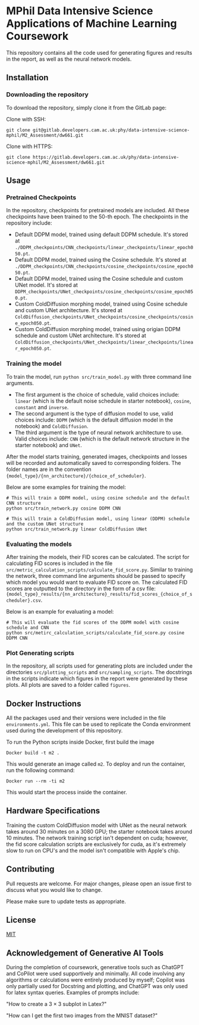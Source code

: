 # MPhil Data Intensive Science Applications of Machine Learning Coursework

This repository contains all the code used for generating figures and results in the report, as well as the neural network models.

## Installation
### Downloading the repository

To download the repository, simply clone it from the GitLab page:

Clone with SSH:
```
git clone git@gitlab.developers.cam.ac.uk:phy/data-intensive-science-mphil/M2_Assessment/dw661.git
```

Clone with HTTPS:
```
git clone https://gitlab.developers.cam.ac.uk/phy/data-intensive-science-mphil/M2_Assessment/dw661.git
```

## Usage
### Pretrained Checkpoints
In the repository, checkpoints for pretrained models are included. All these checkpoints have been trained to the $50$-th epoch. The  checkpoints in the repository include:
- Default DDPM model, trained using default DDPM schedule. It's stored at `./DDPM_checkpoints/CNN_checkpoints/linear_checkpoints/linear_epoch050.pt`.
- Default DDPM model, trained using the Cosine schedule. It's stored at `./DDPM_checkpoints/CNN_checkpoints/cosine_checkpoints/cosine_epoch050.pt`. 
- Default DDPM model, trained using the Cosine schedule and custom UNet model. It's stored at `DDPM_checkpoints/UNet_checkpoints/cosine_checkpoints/cosine_epoch050.pt`.
- Custom ColdDiffusion morphing model, trained using Cosine schedule and custom UNet architecture. It's stored at `ColdDiffusion_checkpoints/UNet_checkpoints/cosine_checkpoints/cosine_epoch050.pt`.
- Custom ColdDiffusion morphing model, trained using origian DDPM schedule and custom UNet architecture. It's stored at `ColdDiffusion_checkpoints/UNet_checkpoints/linear_checkpoints/linear_epoch050.pt`.

### Training the model
To train the model, run `python src/train_model.py` with three command line arguments. 
- The first argument is the choice of schedule, valid choices include: `linear` (which is the default noise schedule in starter notebook), `cosine`, `constant` and `inverse`.
- The second argument is the type of diffusion model to use, valid choices include: `DDPM` (which is the default diffusion model in the notebook) and `ColdDiffusion`.
- The third argument is the type of neural network architecture to use. Valid choices include: `CNN` (which is the default network structure in the starter notebook) and `UNet`.

After the model starts training, generated images, checkpoints and losses will be recorded and automatically saved to corresponding folders. The folder names are in the convention `{model_type}/{nn_architecture}/{choice_of_scheduler}`.

Below are some examples for training the model:
```{Python}
# This will train a DDPM model, using cosine schedule and the default CNN structure
python src/train_network.py cosine DDPM CNN

# This will train a ColdDiffusion model, using linear (DDPM) schedule and the custom UNet structure
python src/train_network.py linear ColdDiffusion UNet
```
### Evaluating the models
After training the models, their FID scores can be calculated. The script for calculating FID scores is included in the file `src/metric_calculation_scripts/calculate_fid_score.py`. Similar to training the network, three command line arguments should be passed to specify which model you would want to evaluate FID score on. The calculated FID scores are outputted to the directory in the form of a csv file: `{model_type}_results/{nn_architecture}_results/fid_scores_{choice_of_scheduler}.csv`.

Below is an example for evaluating a model:
```{Python}
# This will evaluate the fid scores of the DDPM model with cosine schedule and CNN
python src/metirc_calculation_scripts/calculate_fid_score.py cosine DDPM CNN
```

### Plot Generating scripts
In the repository, all scripts used for generating plots are included under the directories `src/plotting_scripts` and `src/sampling_scripts`. The docstrings in the scripts indicate which figures in the report were generated by these plots. All plots are saved to a folder called `figures`.

## Docker Instructions
All the packages used and their versions were included in the file `environments.yml`. This file can be used to replicate the Conda environment used during the development of this repository.

To run the Python scripts inside Docker, first build the image

```
Docker build -t m2 .
```
This would generate an image called `m2`. To deploy and run the container, run the following command:

```
Docker run --rm -ti m2
```
This would start the process inside the container.

## Hardware Specifications
Training the custom ColdDiffusion model with UNet as the neural network takes around $30$ minutes on a 3080 GPU; the starter notebook takes around $10$ minutes. The network training script isn't dependent on cuda; however, the fid score calculation scripts are exclusively for cuda, as it's extremely slow to run on CPU's and the model isn't compatible with Apple's chip.

## Contributing
Pull requests are welcome. For major changes, please open an issue first
to discuss what you would like to change.

Please make sure to update tests as appropriate.

## License

[MIT](https://choosealicense.com/licenses/mit/)

## Acknowledgement of Generative AI Tools
During the completion of coursework, generative tools such as ChatGPT and CoPilot were used supportively and minimally. All code involving any algorithms or calculations were entirely produced by myself; Copilot was only partially used for Docstring and plotting, and ChatGPT was only used for latex syntax queries. Examples of prompts include:

"How to create a $3 \times 3$ subplot in Latex?"

"How can I get the first two images from the MNIST dataset?"